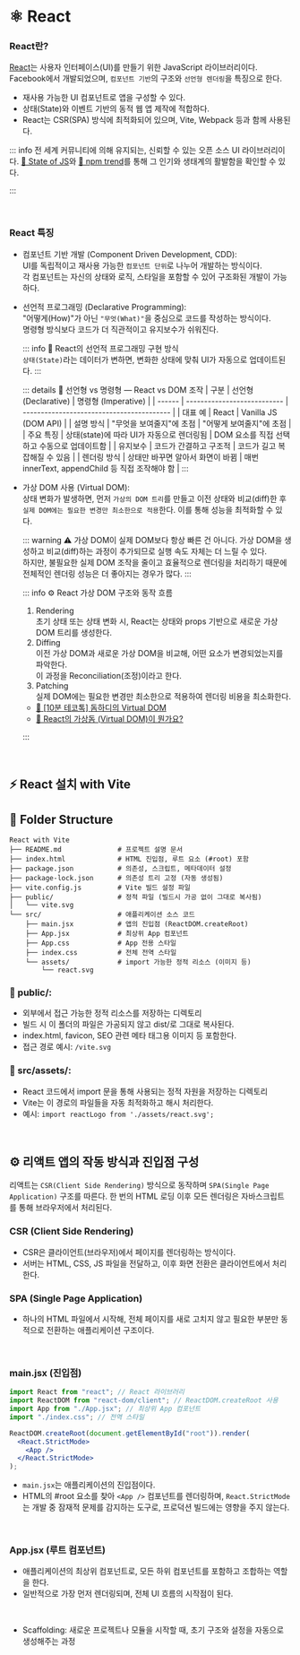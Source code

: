 # ⚛️ React

### React란?

[React](https://react.dev/)는 사용자 인터페이스(UI)를 만들기 위한 JavaScript 라이브러리이다.  
Facebook에서 개발되었으며, `컴포넌트 기반`의 구조와 `선언형 렌더링`을 특징으로 한다.

- 재사용 가능한 UI 컴포넌트로 앱을 구성할 수 있다.
- 상태(State)와 이벤트 기반의 동적 웹 앱 제작에 적합하다.
- React는 CSR(SPA) 방식에 최적화되어 있으며, Vite, Webpack 등과 함께 사용된다.

::: info 전 세계 커뮤니티에 의해 유지되는, 신뢰할 수 있는 오픈 소스 UI 라이브러리이다.
[📎 State of JS](https://2024.stateofjs.com/en-US/libraries/front-end-frameworks/)와 [📎 npm trend](https://npmtrends.com/angular-vs-react-vs-svelte-vs-vue)를 통해 그 인기와 생태계의 활발함을 확인할 수 있다.

:::

<br>

### React 특징

- 컴포넌트 기반 개발 (Component Driven Development, CDD):  
   UI를 독립적이고 재사용 가능한 `컴포넌트 단위`로 나누어 개발하는 방식이다.  
  각 컴포넌트는 자신의 상태와 로직, 스타일을 포함할 수 있어 구조화된 개발이 가능하다.

- 선언적 프로그래밍 (Declarative Programming):  
   "어떻게(How)"가 아닌 `"무엇(What)"`을 중심으로 코드를 작성하는 방식이다.  
   명령형 방식보다 코드가 더 직관적이고 유지보수가 쉬워진다.

  ::: info 🧩 React의 선언적 프로그래밍 구현 방식  
  `상태(State)`라는 데이터가 변하면, 변화한 상태에 맞춰 UI가 자동으로 업데이트된다.
  :::

  ::: details 🧩 선언형 vs 명령형 — React vs DOM 조작
  | 구분 | 선언형 (Declarative) | 명령형 (Imperative) |
  | ------ | --------------------------- | ----------------------------------------- |
  | 대표 예 | React | Vanilla JS (DOM API) |
  | 설명 방식 | "무엇을 보여줄지"에 초점 | "어떻게 보여줄지"에 초점 |
  | 주요 특징 | 상태(state)에 따라 UI가 자동으로 렌더링됨 | DOM 요소를 직접 선택하고 수동으로 업데이트함 |
  | 유지보수 | 코드가 간결하고 구조적 | 코드가 길고 복잡해질 수 있음 |
  | 렌더링 방식 | 상태만 바꾸면 알아서 화면이 바뀜 | 매번 innerText, appendChild 등 직접 조작해야 함 |
  :::

- 가상 DOM 사용 (Virtual DOM):  
   상태 변화가 발생하면, 먼저 `가상의 DOM 트리`를 만들고 이전 상태와 비교(diff)한 후  
   `실제 DOM에는 필요한 변경만 최소한으로 적용`한다. 이를 통해 성능을 최적화할 수 있다.

  ::: warning ⚠️ 가상 DOM이 실제 DOM보다 항상 빠른 건 아니다.
  가상 DOM을 생성하고 비교(diff)하는 과정이 추가되므로 실행 속도 자체는 더 느릴 수 있다.  
  하지만, 불필요한 실제 DOM 조작을 줄이고 효율적으로 렌더링을 처리하기 때문에 전체적인 렌더링 성능은 더 좋아지는 경우가 많다.
  :::

  ::: info ⚙️ React 가상 DOM 구조와 동작 흐름

  1. Rendering  
     초기 상태 또는 상태 변화 시, React는 상태와 props 기반으로 새로운 가상 DOM 트리를 생성한다.
  2. Diffing  
      이전 가상 DOM과 새로운 가상 DOM을 비교해, 어떤 요소가 변경되었는지를 파악한다.  
     이 과정을 Reconciliation(조정)이라고 한다.
  3. Patching  
     실제 DOM에는 필요한 변경만 최소한으로 적용하여 렌더링 비용을 최소화한다.

  - [📎 [10분 테코톡] 돔하디의 Virtual DOM ](https://youtu.be/6rDBqVHSbgM?si=bNqnlA_dbjee2d_s)
  - [📎 React의 가상돔 (Virtual DOM)이 뭔가요? ](https://youtu.be/gc-kXt0tjTM?si=341CfqQ5SxrDGa_k)

  :::

<br>

## ⚡️ React 설치 with Vite

## 📂 Folder Structure

```plaintext
React with Vite
├── README.md              # 프로젝트 설명 문서
├── index.html             # HTML 진입점, 루트 요소 (#root) 포함
├── package.json           # 의존성, 스크립트, 메타데이터 설정
├── package-lock.json      # 의존성 트리 고정 (자동 생성됨)
├── vite.config.js         # Vite 빌드 설정 파일
├── public/                # 정적 파일 (빌드시 가공 없이 그대로 복사됨)
│   └── vite.svg
└── src/                   # 애플리케이션 소스 코드
    ├── main.jsx           # 앱의 진입점 (ReactDOM.createRoot)
    ├── App.jsx            # 최상위 App 컴포넌트
    ├── App.css            # App 전용 스타일
    ├── index.css          # 전체 전역 스타일
    └── assets/            # import 가능한 정적 리소스 (이미지 등)
        └── react.svg
```

### 📂 public/:

- 외부에서 접근 가능한 정적 리소스를 저장하는 디렉토리
- 빌드 시 이 폴더의 파일은 가공되지 않고 dist/로 그대로 복사된다.
- index.html, favicon, SEO 관련 메타 태그용 이미지 등 포함한다.
- 접근 경로 예시: `/vite.svg`

### 📂 src/assets/:

- React 코드에서 import 문을 통해 사용되는 정적 자원을 저장하는 디렉토리
- Vite는 이 경로의 파일들을 자동 최적화하고 해시 처리한다.
- 예시: `import reactLogo from './assets/react.svg';`

<br>

## ⚙️ 리액트 앱의 작동 방식과 진입점 구성

리액트는 `CSR(Client Side Rendering)` 방식으로 동작하며 `SPA(Single Page Application)` 구조를 따른다. 한 번의 HTML 로딩 이후 모든 렌더링은 자바스크립트를 통해 브라우저에서 처리된다.

### CSR (Client Side Rendering)

- CSR은 클라이언트(브라우저)에서 페이지를 렌더링하는 방식이다.
- 서버는 HTML, CSS, JS 파일을 전달하고, 이후 화면 전환은 클라이언트에서 처리한다.

### SPA (Single Page Application)

- 하나의 HTML 파일에서 시작해, 전체 페이지를 새로 고치지 않고 필요한 부분만 동적으로 전환하는 애플리케이션 구조이다.

<br>

### main.jsx (진입점)

```jsx
import React from "react"; // React 라이브러리
import ReactDOM from "react-dom/client"; // ReactDOM.createRoot 사용
import App from "./App.jsx"; // 최상위 App 컴포넌트
import "./index.css"; // 전역 스타일

ReactDOM.createRoot(document.getElementById("root")).render(
  <React.StrictMode>
    <App />
  </React.StrictMode>
);
```

- `main.jsx`는 애플리케이션의 진입점이다.
- HTML의 #root 요소를 찾아 `<App />` 컴포넌트를 렌더링하며,
  `React.StrictMode`는 개발 중 잠재적 문제를 감지하는 도구로, 프로덕션 빌드에는 영향을 주지 않는다.

<br>

### App.jsx (루트 컴포넌트)

- 애플리케이션의 최상위 컴포넌트로, 모든 하위 컴포넌트를 포함하고 조합하는 역할을 한다.
- 일반적으로 가장 먼저 렌더링되며, 전체 UI 흐름의 시작점이 된다.

<br>

- Scaffolding: 새로운 프로젝트나 모듈을 시작할 때, 초기 구조와 설정을 자동으로 생성해주는 과정
